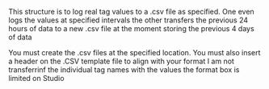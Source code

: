 This structure is to log real tag values to a .csv file as specified.
One even logs the values at specified intervals
the other transfers the previous 24 hours of data to a new .csv file at the moment storing the previous 4 days of data


You must create the .csv files at the specified location.
You must also insert a header on the .CSV template file to align with your format I am not transferrinf the individual tag names with the values the format box is limited on Studio
